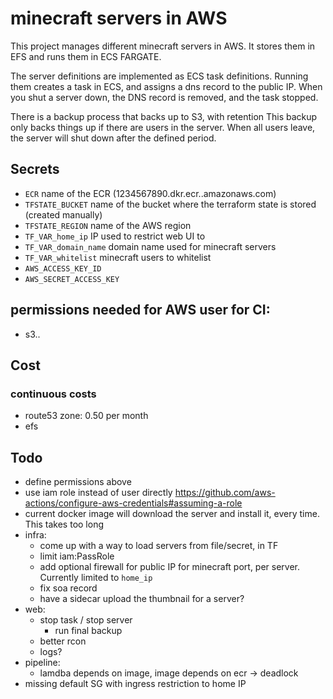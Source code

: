 # minecraft servers in AWS
This project manages different minecraft servers in AWS.
It stores them in EFS and runs them in ECS FARGATE.

The server definitions are implemented as ECS task definitions.
Running them creates a task in ECS, and assigns a dns record to the public IP.
When you shut a server down, the DNS record is removed, and the task stopped.

There is a backup process that backs up to S3, with retention
This backup only backs things up if there are users in the server.
When all users leave, the server will shut down after the defined period.

## Secrets
* `ECR` name of the ECR (1234567890.dkr.ecr.<region>.amazonaws.com)
* `TFSTATE_BUCKET` name of the bucket where the terraform state is stored (created manually)
* `TFSTATE_REGION` name of the AWS region
* `TF_VAR_home_ip` IP used to restrict web UI to
* `TF_VAR_domain_name` domain name used for minecraft servers
* `TF_VAR_whitelist` minecraft users to whitelist
* `AWS_ACCESS_KEY_ID`
* `AWS_SECRET_ACCESS_KEY`

## permissions needed for AWS user for CI:
* s3..

## Cost
### continuous costs
- route53 zone: 0.50 per month
- efs

## Todo
- define permissions above
- use iam role instead of user directly https://github.com/aws-actions/configure-aws-credentials#assuming-a-role
- current docker image will download the server and install it, every time. This takes too long
- infra:
  - come up with a way to load servers from file/secret, in TF
  - limit iam:PassRole
  - add optional firewall for public IP for minecraft port, per server. Currently limited to `home_ip`
  - fix soa record
  - have a sidecar upload the thumbnail for a server?
- web:
  - stop task / stop server
    - run final backup
  - better rcon
  - logs?
- pipeline:
  - lamdba depends on image, image depends on ecr -> deadlock
- missing default SG with ingress restriction to home IP
